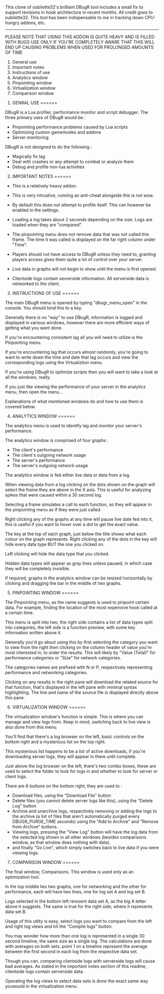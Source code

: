 This clone of oubliette32's brilliant DBugR tool includes a small fix to support revisions in hook architecture in recent months.  All credit goes to oubilette32. This tool has been indispensable to me in tracking down CPU-hungry addons, etc.


-------------------------------------------------------------------------------------------------------------------


PLEASE NOTE THAT USING THIS ADDON IS QUITE HEAVY AND IS FILLED WITH BUGS
USE ONLY IF YOU'RE COMPLETELY AWARE THAT THIS WILL END UP CAUSING PROBLEMS
WHEN USED FOR PROLONGED AMOUNTS OF TIME

1. General use 
2. Important notes 
3. Instructions of use 
4. Analytics window 
5. Pinpointing window 
6. Virtualization window 
7. Comparison window 

1) GENRAL USE
======

DBugR is a Lua profiler, performance monitor and script debugger.  The three primary uses of 
DBugR would be :

* Pinpointing performance problems caused by Lua scripts
* Optimizing custom gamemodes and addons
* Server monitoring

DBugR is not designed to do the following :

* Magically fix lag
* Deal with crashes or any attempt to combat or analyze them
* Debug and profile non-lua activities

2) IMPORTANT NOTES
======

* This is a relatively heavy addon.

* This is very intrustive, running an anti-cheat alongside this is not wise.

* By default this does not attempt to profile itself.  This can however be enabled in the settings.

* Loading a log takes about 2 seconds depending on the size.  Logs are loaded when they are "compared".

* The pinpointing menu does not remove data that was not called this frame.  The time it was called
  is displayed on the far right column under "Time".

* Players should not have access to DBugR unless they need to, granting players access gives them quite
  a lot of control over your server.

* Live data in graphs will not begin to show until the menu is first opened.

* Clientside logs contain sevrerside information.  All serverside data is networked to the client.

3) INSTRUCTIONS OF USE
======

The main DBugR menu is opened by typing "dbugr_menu_open" in the console.  You should bind this to a key.

Generally there is no "way" to use DBugR, information is logged and displayed in various windows,
however there are more efficient ways of getting what you want done.

If you're encountering consistent lag all you will need to utilize is the Pinpointing menu.

If you're encountering lag that occurs almost randomly, you're going to want to write down the time
and date that lag occurs and view the corresponding logs using the Virtualiztion menu.

If you're using DBugR to optimize scripts then you will want to take a look at all the windows, really.

If you just like viewing the performance of your server in the analytics menu, then open the menu...

Explanations of what mentioned windows do and how to use them is covered below.

4) ANALYTICS WINDOW
======

The analytics menu is used to identify lag and monitor your server's performance.

The analytics window is comprised of four graphs : 

* The client's performance
* The client's outgoing network usage
* The server's performance
* The server's outgoing network usage

The analytics window is fed either live data or data from a log.

When viewing data from a log clicking on the dots shown on the graph will select
the frame they are above in the X axis.  This is useful for analyzing spikes that were
caused within a 30 second log.

Selecting a frame simulates a call to each function, so they will appear in the pinpointing
menu as if they were just called.

Right clicking any of the graphs at any time will pause live date fed into it, this is useful
if you want to hover over a dot to get the exact value.

The key at the top of each graph, just below the title shows what each colour on the graph represents.
Right clicking any of the dots in the key will hide every data type BUT the one you clicked on.

Left clicking will hide the data type that you clicked.

Hidden data types will appear as gray lines unless paused, in which case they will be completely
invisible.

If required, graphs in the analytics window can be resized horizontally by clicking and dragging the bar
in the middle of two graphs.

5) PINPOINTING WINDOW
======

The Pinpointing menu, as the name suggests is used to pinpoint certain data.  For example,
finding the location of the most expensive hook called at a certain time.

This menu is split into two, the right side contains a list of data types split into categories,
the left side is a function preview, with some key information written above it.

Generally you'd go about using this by first selecting the category you want to view from the right
then clicking on the column header of value you're most interested in, to order the results.  This will 
likely by "Value (Total)" for performance categories or "Size" for network categories.

The categories names are prefixed with N or P, respectively representing performance and networking
categories.

Clicking on any results in the right pane will download the related source for that function, that's 
displayed in the left pane with minimal syntax highlighting.  The line and name of the source file
is displayed directly above this pane.

6) VIRTUALIZATION WINDOW
======

The virtualization window's function is simple.  This is where you can manage and view 
logs from.  Keep in mind, switching back to live view is also done from this menu.

You'll find that there's a log browser on the left, basic controls on the bottom right
and a mysterious list on the top right.

This mysterious list happens to be a list of active downloads, if you're downloading 
server logs, they will appear in there until complete.

Just above the log browser on the left, there's two combo boxes, these are used to select
the folder to look for logs in and whether to look for server or client logs.

There are 6 buttons on the bottom right, they are used to :

* Download files, using the "Download File" button
* Delete files (you cannot delete server logs like this), using the "Delete Log" button
* Archive and unarchive logs, respectively removing or adding the logs to the archive (a
  list of files that aren't automatically purged every DBUGR_PURGE_TIME seconds)
  using the "Add to Archive" and "Remove from Archive" buttons.
* Viewing logs, pressing the "View Log" button will have the log data from the selected log shown in
  all other windows (besides comparisons window, as that window does nothing with data).
* and finally "Go Live", which simply switches back to live data if you were viewing logs.

7) COMPARISON WINDOW
======

The final window, Comparisons.  This window is used only as an optimization tool.

In the top middle lies two graphs, one for networking and the other for performance, each will 
have two lines, one for log set A and log set B.

Logs selected in the bottom left reresent data set A, as the big A letter above it suggests.  The same
is true for the right side, where it represents data set B.

Usage of this utlity is easy, select logs you want to compare from the left and right log views and hit
the "Compile logs" button.

You may wonder how more than one log is represented in a single 30 second timeline, the same size as a single
log.  The calculations are done with averages on both sets.  point 1 on a timeline represent the average between 
the first second in each log from the respective data set.

Though you can, comparing clientside logs with serverside logs will cause bad averages.  As stated in the important
notes section of this readme, clientside logs contain serverside data.

Operating the log views to select data sets is done the exact same way youwould in the virtualization menu.


